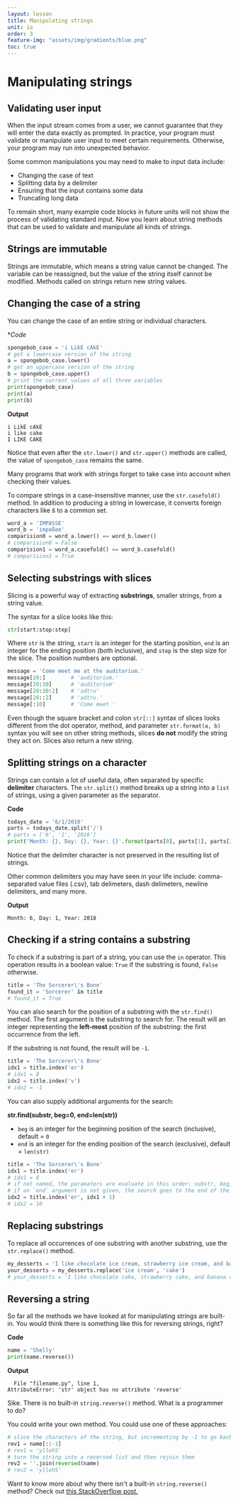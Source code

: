 ```yaml
---
layout: lesson
title: Manipulating strings
unit: io
order: 3
feature-img: "assets/img/gradients/blue.png"
toc: true
---
```


# Manipulating strings

## Validating user input

When the input stream comes from a user, we cannot guarantee that they will enter the data exactly as prompted. In practice, your program must validate or manipulate user input to meet certain requirements. Otherwise, your program may run into unexpected behavior.

Some common manipulations you may need to make to input data include:

- Changing the case of text
- Splitting data by a delimiter
- Ensuring that the input contains some data
- Truncating long data

To remain short, many example code blocks in future units will not show the process of validating standard input. Now you learn about string methods that can be used to validate and manipulate all kinds of strings.

## Strings are immutable

Strings are immutable, which means a string value cannot be changed. The variable can be reassigned, but the value of the string itself cannot be modified. Methods called on strings return new string values.

## Changing the case of a string

You can change the case of an entire string or individual characters.

**Code*

```python
spongebob_case = 'i LikE cAkE'
# get a lowercase version of the string
a = spongebob_case.lower()
# get an uppercase version of the string
b = spongebob_case.upper()
# print the current values of all three variables
print(spongebob_case)
print(a)
print(b)
```

**Output**

```
i LikE cAkE
i like cake
I LIKE CAKE
```

Notice that even after the `str.lower()` and `str.upper()` methods are called, the value of `spongebob_case` remains the same.

Many programs that work with strings forget to take case into account when checking their values.

To compare strings in a case-insensitive manner, use the `str.casefold()` method. In addition to producing a string in lowercase, it converts foreign characters like `ß` to a common set.

```python
word_a = 'IMPASSE'
word_b = 'impaßee'
comparision0 = word_a.lower() == word_b.lower()
# comparision0 = False
comparision1 = word_a.casefold() == word_b.casefold()
# comparision1 = True
```

## Selecting substrings with slices

Slicing is a powerful way of extracting **substrings**, smaller strings, from a string value.

The syntax for a slice looks like this:

```python
str[start:stop:step]
```

Where `str` is the string, `start` is an integer for the starting position, `end` is an integer for the ending position (both inclusive), and `step` is the step size for the slice. The position numbers are optional.

```python
message = 'Come meet me at the auditorium.'
message[20:]        # 'auditorium.'
message[20:30]      # 'auditorium'
message[20:30:2]    # 'adtru'
message[20::2]      # 'adtru.'
message[:10]        # 'Come meet '
```

Even though the square bracket and colon `str[::]` syntax of slices looks different from the dot operator, method, and parameter `str.format(a, b)` syntax you will see on other string methods, slices **do not** modify the string they act on. Slices also return a new string.

## Splitting strings on a character

Strings can contain a lot of useful data, often separated by specific **delimiter** characters. The `str.split()` method breaks up a string into a `list` of strings, using a given parameter as the separator.

**Code**

```python
todays_date = '6/1/2018'
parts = todays_date.split('/')
# parts = ['6', '1', '2016']
print('Month: {}, Day: {}, Year: {}'.format(parts[0], parts[1], parts[2]))
```

Notice that the delimiter character is not preserved in the resulting list of strings.

Other common delimiters you may have seen in your life include: comma-separated value files (.csv), tab delimeters, dash delimeters, newline delimiters, and many more.

**Output**

```
Month: 6, Day: 1, Year: 2018
```

## Checking if a string contains a substring

To check if a substring is part of a string, you can use the `in` operator. This operation results in a boolean value: `True` if the substring is found, `False` otherwise.

```python
title = 'The Sorcerer\'s Bone'
found_it = 'Sorcerer' in title
# found_it = True
```

You can also search for the position of a substring with the `str.find()` method. The first argument is the substring to search for. The result will an integer representing the **left-most** position of the substring: the first occurrence from the left.

If the substring is not found, the result will be `-1`.

```python
title = 'The Sorcerer\'s Bone'
idx1 = title.index('er')
# idx1 = 8
idx2 = title.index('v')
# idx2 = -1
```

You can also supply additional arguments for the search:

**str.find(substr, beg=0, end=len(str))**

- `beg` is an integer for the beginning position of the search (inclusive), default = `0`
- `end` is an integer for the ending position of the search (exclusive), default = `len(str)`

```python
title = 'The Sorcerer\'s Bone'
idx1 = title.index('er')
# idx1 = 8
# if not named, the paramaters are evaluate in this order: substr, beg, end
# if an `end` argument is not given, the search goes to the end of the string
idx2 = title.index('er', idx1 + 1)
# idx2 = 10
```

## Replacing substrings

To replace all occurrences of one substring with another substring, use the `str.replace()` method.

```python
my_desserts = 'I like chocolate ice cream, strawberry ice cream, and banana ice cream.'
your_desserts = my_desserts.replace('ice cream', 'cake')
# your_desserts = 'I like chocolate cake, strawberry cake, and banana cake.'
```

## Reversing a string

So far all the methods we have looked at for manipulating strings are built-in. You would think there is something like this for reversing strings, right?

**Code**

```python
name = 'Shelly'
print(name.reverse())
```

**Output**

```
  File "filename.py", line 1,
AttributeError: 'str' object has no attribute 'reverse'
```

Sike. There is no built-in `string.reverse()` method. What is a programmer to do?

You could write your own method. You could use one of these approaches:

```python
# slice the characters of the string, but incrementing by -1 to go backwards
rev1 = name[::-1]
# rev1 = 'yllehS'
# turn the string into a reversed list and then rejoin them
rev2 = ''.join(reversed(name)
# rev2 = 'yllehS'
```

Want to know more about why there isn't a built-in `string.reverse()` method? Check out [this StackOverflow post.](https://stackoverflow.com/questions/931092/reverse-a-string-in-python)
